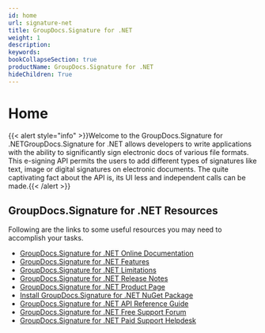 ```yaml
---
id: home
url: signature-net
title: GroupDocs.Signature for .NET
weight: 1
description: 
keywords: 
bookCollapseSection: true
productName: GroupDocs.Signature for .NET
hideChildren: True
---
```

#  Home 

{{< alert style="info" >}}Welcome to the GroupDocs.Signature for .NETGroupDocs.Signature for .NET allows developers to write applications with the ability to significantly sign electronic docs of various file formats. This e-signing API permits the users to add different types of signatures like text, image or digital signatures on electronic documents. The quite captivating fact about the API is, its UI less and independent calls can be made.{{< /alert >}}

## GroupDocs.Signature for .NET Resources

Following are the links to some useful resources you may need to accomplish your tasks.

*   [GroupDocs.Signature for .NET Online Documentation](https://docs.groupdocs.com/display/signaturenet/)
*   [GroupDocs.Signature for .NET Features](https://docs.groupdocs.com/display/signaturenet/Features+Overview)
*   [GroupDocs.Signature for .NET Limitations](https://docs.groupdocs.com/display/signaturenet/Evaluation+Limitations+and+Licensing+of+GroupDocs.Signature)
*   [GroupDocs.Signature for .NET Release Notes](https://docs.groupdocs.com/display/signaturenet/Release+Notes)
*   [GroupDocs.Signature for .NET Product Page](https://products.groupdocs.com/signature/net)
*   [Install GroupDocs.Signature for .NET NuGet Package](https://www.nuget.org/packages/GroupDocs.Signature/)
*   [GroupDocs.Signature for .NET API Reference Guide](https://apireference.groupdocs.com/net/signature)
*   [GroupDocs.Signature for .NET Free Support Forum](https://forum.groupdocs.com/c/signature)
*   [GroupDocs.Signature for .NET Paid Support Helpdesk](https://helpdesk.groupdocs.com/)
